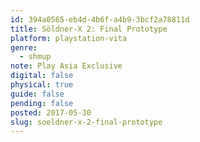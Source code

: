 ```yaml
---
id: 394a0565-eb4d-4b6f-a4b9-3bcf2a78811d
title: Söldner-X 2: Final Prototype
platform: playstation-vita
genre:
  - shmup
note: Play Asia Exclusive
digital: false
physical: true
guide: false
pending: false
posted: 2017-05-30
slug: soeldner-x-2-final-prototype
---
```

